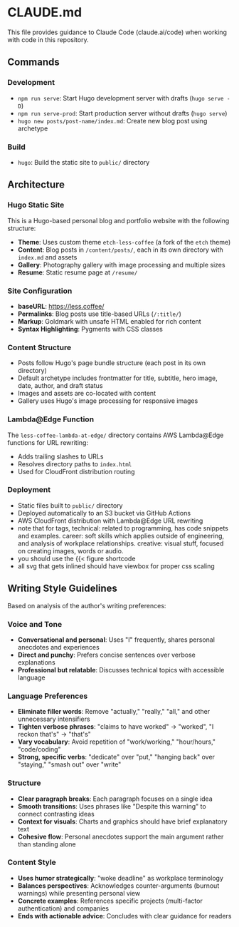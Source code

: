 # CLAUDE.md

This file provides guidance to Claude Code (claude.ai/code) when working with code in this repository.

## Commands

### Development
- `npm run serve`: Start Hugo development server with drafts (`hugo serve -D`)
- `npm run serve-prod`: Start production server without drafts (`hugo serve`)
- `hugo new posts/post-name/index.md`: Create new blog post using archetype

### Build
- `hugo`: Build the static site to `public/` directory

## Architecture

### Hugo Static Site
This is a Hugo-based personal blog and portfolio website with the following structure:

- **Theme**: Uses custom theme `etch-less-coffee` (a fork of the `etch` theme)
- **Content**: Blog posts in `/content/posts/`, each in its own directory with `index.md` and assets
- **Gallery**: Photography gallery with image processing and multiple sizes
- **Resume**: Static resume page at `/resume/`

### Site Configuration
- **baseURL**: https://less.coffee/
- **Permalinks**: Blog posts use title-based URLs (`/:title/`)
- **Markup**: Goldmark with unsafe HTML enabled for rich content
- **Syntax Highlighting**: Pygments with CSS classes

### Content Structure
- Posts follow Hugo's page bundle structure (each post in its own directory)
- Default archetype includes frontmatter for title, subtitle, hero image, date, author, and draft status
- Images and assets are co-located with content
- Gallery uses Hugo's image processing for responsive images

### Lambda@Edge Function
The `less-coffee-lambda-at-edge/` directory contains AWS Lambda@Edge functions for URL rewriting:
- Adds trailing slashes to URLs
- Resolves directory paths to `index.html`
- Used for CloudFront distribution routing

### Deployment
- Static files built to `public/` directory
- Deployed automatically to an S3 bucket via GitHub Actions
- AWS CloudFront distribution with Lambda@Edge URL rewriting
- note that for tags, technical: related to programming, has code snippets and examples. career: soft skills which applies outside of engineering, and analysis of workplace relationships. creative: visual stuff, focused on creating images, words or audio.
- you should use the {{< figure shortcode
- all svg that gets inlined should have viewbox for proper css scaling

## Writing Style Guidelines

Based on analysis of the author's writing preferences:

### Voice and Tone
- **Conversational and personal**: Uses "I" frequently, shares personal anecdotes and experiences
- **Direct and punchy**: Prefers concise sentences over verbose explanations
- **Professional but relatable**: Discusses technical topics with accessible language

### Language Preferences
- **Eliminate filler words**: Remove "actually," "really," "all," and other unnecessary intensifiers
- **Tighten verbose phrases**: "claims to have worked" → "worked", "I reckon that's" → "that's"
- **Vary vocabulary**: Avoid repetition of "work/working," "hour/hours," "code/coding"
- **Strong, specific verbs**: "dedicate" over "put," "hanging back" over "staying," "smash out" over "write"

### Structure
- **Clear paragraph breaks**: Each paragraph focuses on a single idea
- **Smooth transitions**: Uses phrases like "Despite this warning" to connect contrasting ideas
- **Context for visuals**: Charts and graphics should have brief explanatory text
- **Cohesive flow**: Personal anecdotes support the main argument rather than standing alone

### Content Style
- **Uses humor strategically**: "woke deadline" as workplace terminology
- **Balances perspectives**: Acknowledges counter-arguments (burnout warnings) while presenting personal view
- **Concrete examples**: References specific projects (multi-factor authentication) and companies
- **Ends with actionable advice**: Concludes with clear guidance for readers